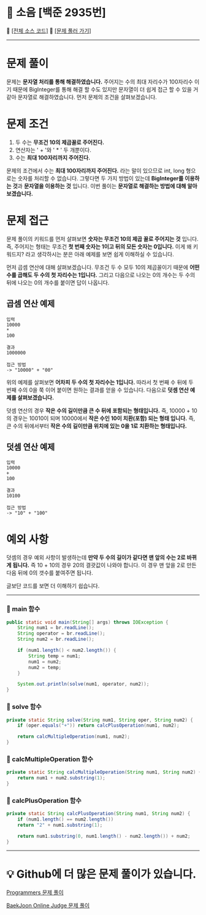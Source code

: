 # :page_facing_up: 소음 [백준 2935번]

:link: [[전체 소스 코드]](https://github.com/seungrokoh/Beakjoon_OnlineJudge/blob/master/%232935/2935.java)
:link: [[문제 풀러 가기]](https://www.acmicpc.net/problem/2935)
***

# __문제 풀이__

문제는 **문자열 처리를 통해 해결하였습니다.** 주어지는 수의 최대 자리수가 100자리수 이기 때문에 BigInteger를 통해 해결 할 수도 있지만 문자열이 더 쉽게 접근 할 수 있을 거 같아 문자열로 해결하였습니다. 먼저 문제의 조건을 살펴보겠습니다.

# __문제 조건__
1. 두 수는 **무조건 10의 제곱꼴로 주어진다.**
2. 연산자는 ' + '와 ' * ' 두 개뿐이다.
3. 수는 **최대 100자리까지 주어진다.**

문제의 조건에서 수는 **최대 100자리까지 주어진다.** 라는 말이 있으므로 int, long 형으로는 숫자를 처리할 수 없습니다. 그렇다면 두 가지 방법이 있는데 **BigInteger를 이용하는 것**과 **문자열을 이용하는 것** 입니다. 이번 풀이는 **문자열로 해결하는 방법에 대해 알아보겠습니다.**

# __문제 접근__
문제 풀이의 키워드를 먼저 살펴보면 **숫자는 무조건 10의 제곱 꼴로 주어지는 것** 입니다. 즉, 주어지는 형태는 무조건 **첫 번째 숫자는 1이고 뒤의 모든 숫자는 0입니다.** 이게 왜 키워드지? 라고 생각하시는 분은 아래 예제를 보면 쉽게 이해하실 수 있습니다.

먼저 곱셈 연산에 대해 살펴보겠습니다. 무조건 두 수 모두 10의 제곱꼴이기 때문에 **어떤 수를 곱해도 두 수의 첫 자리수는 1입니다.** 그리고 다음으로 나오는 0의 개수는 두 수의 뒤에 나오는 0의 개수를 붙이면 답이 나옵니다.

## __곱셈 연산 예제__

    입력
    10000
    *
    100

    결과
    1000000

    접근 방법
    -> "10000" + "00"

위의 예제를 살펴보면 **어차피 두 수의 첫 자리수는 1입니다.** 따라서 첫 번째 수 뒤에 두 번째 수의 0을 쭉 이어 붙이면 원하는 결과를 얻을 수 있습니다. 다음으로 **덧셈 연산 예제를 살펴보겠습니다.**

덧셈 연산의 경우 **작은 수의 길이만큼 큰 수 뒤에 포함되는 형태입니다.** 즉, 10000 + 10의 경우는 10010이 되며 10000에서 **작은 수인 10이 치환(포함) 되는 형태 입니다.** 즉, 큰 수의 뒤에서부터 **작은 수의 길이만큼 위치에 있는 0을 1로 치환하는 형태입니다.**


## __덧셈 연산 예제__

    입력
    10000
    +
    100

    결과
    10100

    접근 방법
    -> "10" + "100"

# __예외 사항__
덧셈의 경우 예외 사항이 발생하는데 **만약 두 수의 길이가 같다면 맨 앞의 수는 2로 바뀌게 됩니다.** 즉 10 + 10의 경우 20의 결괏값이 나와야 합니다. 이 경우 맨 앞을 2로 만든 다음 뒤에 0의 갯수를 붙여주면 됩니다.


글보단 코드를 보면 더 이해하기 쉽습니다.
***
### __:seedling: main 함수__

```java
public static void main(String[] args) throws IOException {
    String num1 = br.readLine();
    String operator = br.readLine();
    String num2 = br.readLine();

    if (num1.length() < num2.length()) {
        String temp = num1;
        num1 = num2;
        num2 = temp;
    }

    System.out.println(solve(num1, operator, num2));
}
```

### __:seedling: solve 함수__

```java
private static String solve(String num1, String oper, String num2) {
    if (oper.equals("+")) return calcPlusOperation(num1, num2);

    return calcMultipleOperation(num1, num2);
}
```

### __:seedling: calcMultipleOperation 함수__

```java
private static String calcMultipleOperation(String num1, String num2) {
    return num1 + num2.substring(1);
}
```

### __:seedling: calcPlusOperation 함수__

```java
private static String calcPlusOperation(String num1, String num2) {
    if (num1.length() == num2.length())
    return "2" + num1.substring(1);

    return num1.substring(0, num1.length() - num2.length()) + num2;
}
```
***
# __:bulb: Github에 더 많은 문제 풀이가 있습니다.__
[Programmers 문제 풀이 ](https://github.com/seungrokoh/TIL/Algorithm)

[BaekJoon Online Judge 문제 풀이](https://github.com/seungrokoh/Beakjoon_OnlineJudge)
